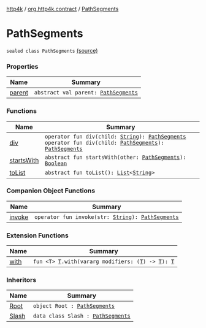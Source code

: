 [http4k](../../index.md) / [org.http4k.contract](../index.md) / [PathSegments](./index.md)

# PathSegments

`sealed class PathSegments` [(source)](https://github.com/http4k/http4k/blob/master/http4k-contract/src/main/kotlin/org/http4k/contract/PathSegments.kt#L5)

### Properties

| Name | Summary |
|---|---|
| [parent](parent.md) | `abstract val parent: `[`PathSegments`](./index.md) |

### Functions

| Name | Summary |
|---|---|
| [div](div.md) | `operator fun div(child: `[`String`](https://kotlinlang.org/api/latest/jvm/stdlib/kotlin/-string/index.html)`): `[`PathSegments`](./index.md)<br>`operator fun div(child: `[`PathSegments`](./index.md)`): `[`PathSegments`](./index.md) |
| [startsWith](starts-with.md) | `abstract fun startsWith(other: `[`PathSegments`](./index.md)`): `[`Boolean`](https://kotlinlang.org/api/latest/jvm/stdlib/kotlin/-boolean/index.html) |
| [toList](to-list.md) | `abstract fun toList(): `[`List`](https://kotlinlang.org/api/latest/jvm/stdlib/kotlin.collections/-list/index.html)`<`[`String`](https://kotlinlang.org/api/latest/jvm/stdlib/kotlin/-string/index.html)`>` |

### Companion Object Functions

| Name | Summary |
|---|---|
| [invoke](invoke.md) | `operator fun invoke(str: `[`String`](https://kotlinlang.org/api/latest/jvm/stdlib/kotlin/-string/index.html)`): `[`PathSegments`](./index.md) |

### Extension Functions

| Name | Summary |
|---|---|
| [with](../../org.http4k.core/with.md) | `fun <T> `[`T`](../../org.http4k.core/with.md#T)`.with(vararg modifiers: (`[`T`](../../org.http4k.core/with.md#T)`) -> `[`T`](../../org.http4k.core/with.md#T)`): `[`T`](../../org.http4k.core/with.md#T) |

### Inheritors

| Name | Summary |
|---|---|
| [Root](../-root/index.md) | `object Root : `[`PathSegments`](./index.md) |
| [Slash](../-slash/index.md) | `data class Slash : `[`PathSegments`](./index.md) |

